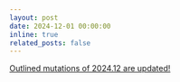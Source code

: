 ```yaml
---
layout: post
date: 2024-12-01 00:00:00
inline: true
related_posts: false
---
```


<a href="{{ '/Updates/' | relative_url }}" style="color: inherit;">Outlined mutations of 2024.12 are updated!</a>

